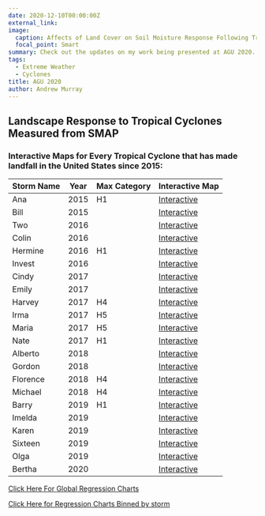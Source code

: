 ```yaml
---
date: 2020-12-10T00:00:00Z
external_link: 
image:
  caption: Affects of Land Cover on Soil Moisture Response Following Tropical Cyclones
  focal_point: Smart
summary: Check out the updates on my work being presented at AGU 2020.
tags:
  - Extreme Weather
  - Cyclones
title: AGU 2020
author: Andrew Murray
---
```


## Landscape Response to Tropical Cyclones Measured from SMAP

### Interactive Maps for Every Tropical Cyclone that has made landfall in the United States since 2015:

| Storm Name | Year | Max Category | Interactive Map                                                           |
|------------|------|--------------|---------------------------------------------------------------------------|
| Ana        | 2015 | H1           | [Interactive](/dashboards/ANA_Dashboard.html)            |
| Bill       | 2015 |              | [Interactive](/dashboards/BILL_Dashboard.html)     |
| Two        | 2016 |              | [Interactive](/dashboards/TWO_Dashboard.html)      |
| Colin      | 2016 |              | [Interactive](/dashboards/COLIN_Dashboard.html)    |
| Hermine    | 2016 | H1           | [Interactive](/dashboards/HERMINE_Dashboard.html)  |
| Invest     | 2016 |              | [Interactive](/dashboards/INVEST_Dashboard.html)   |
| Cindy      | 2017 |              | [Interactive](/dashboards/CINDY_Dashboard.html)    |
| Emily      | 2017 |              | [Interactive](/dashboards/EMILY_Dashboard.html)    |
| Harvey     | 2017 | H4           | [Interactive](/dashboards/HARVEY_Dashboard.html)   |
| Irma       | 2017 | H5           | [Interactive](/dashboards/IRMA_Dashboard.html)     |
| Maria      | 2017 | H5           | [Interactive](/dashboards/MARIA_Dashboard.html)    |
| Nate       | 2017 | H1           | [Interactive](/dashboards/NATE_Dashboard.html)     |
| Alberto    | 2018 |              | [Interactive](/dashboards/ALBERTO_Dashboard.html)  |
| Gordon     | 2018 |              | [Interactive](/dashboards/GORDON_Dashboard.html)   |
| Florence   | 2018 | H4           | [Interactive](/dashboards/FLORENCE_Dashboard.html) |
| Michael    | 2018 | H4           | [Interactive](/dashboards/MICHAEL_Dashboard.html)  |
| Barry      | 2019 | H1           | [Interactive](/dashboards/BARRY_Dashboard.html)    |
| Imelda     | 2019 |              | [Interactive](/dashboards/IMELDA_Dashboard.html)   |
| Karen      | 2019 |              | [Interactive](/dashboards/KAREN_Dashboard.html)    |
| Sixteen    | 2019 |              | [Interactive](/dashboards/SIXTEEN_Dashboard.html)  |
| Olga       | 2019 |              | [Interactive](/dashboards/OLGA_Dashboard.html)     |
| Bertha     | 2020 |              | [Interactive](/dashboards/BERTHA_Dashboard.html)   |

[Click Here For Global Regression Charts](/tables/Global_Regressions.html)

[Click Here for Regression Charts Binned by storm](/tables/bystorm_Regressions.html)
